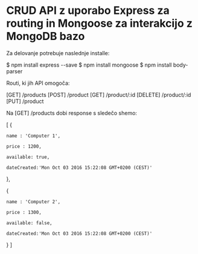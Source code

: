 # CRUD API z uporabo Express za routing in Mongoose za interakcijo z MongoDB bazo

Za delovanje potrebuje naslednje installe:

$ npm install express --save
$ npm install mongoose
$ npm install body-parser


Routi, ki jih API omogoča:

[GET] /products
[POST] /product
[GET] /product/:id
[DELETE] /product/:id
[PUT] /product


Na  [GET] /products  dobi response s sledečo shemo:

[
  {
  
    name : 'Computer 1',

    price : 1200,

    available: true,

    dateCreated:'Mon Oct 03 2016 15:22:08 GMT+0200 (CEST)'

  },

  {
  
    name : 'Computer 2',

    price : 1300,

    available: false,

    dateCreated:'Mon Oct 03 2016 15:22:08 GMT+0200 (CEST)'

  }
]
